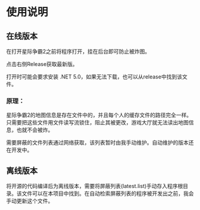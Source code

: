 # 使用说明

## 在线版本

在打开星际争霸2之前将程序打开，挂在后台即可防止被炸图。

点击右侧Release获取最新版。

打开时可能会要求安装 .NET 5.0，如果无法下载，也可以从release中找到该文件。

### 原理：

星际争霸2的地图信息是存在文件中的，并且每个人的缓存文件的路径完全一样。只需要把这些文件用文件读写流锁住，阻止其被更改，游戏大厅就无法读出地图信息，也就不会被炸。

需要屏蔽的文件列表通过网络获取，该列表暂时由我手动维护。自动维护的版本还在开发中。

## 离线版本

将开源的代码编译后为离线版本，需要将屏蔽列表(latest.list)手动存入程序根目录。该文件可以在本项目中找到。在自动检索屏蔽列表的程序被开发出之前，我会手动更新这个文件。